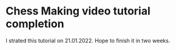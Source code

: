 # Chess Making video tutorial completion

I strated this tutorial on 21.01.2022.
Hope to finish it in two weeks.
